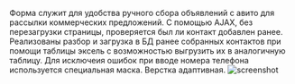 Форма служит для удобства ручного сбора объявлений с авито для рассылки коммерческих предложений.
С помощью AJAX, без перезагрузки страницы, проверяется был ли контакт добавлен ранее.
Реализованы разбор и загрузка в БД ранее собранных контактов при помощи таблицы эксель с возможностью выгрузить их в аналогичную таблицу.
Для исключеия ошибок при вводе номера телефона используется специальная маска.
Верстка адаптивная.
![screenshot](https://github.com/grigoryMovchan/avito_ads/blob/master/img/index.png)
